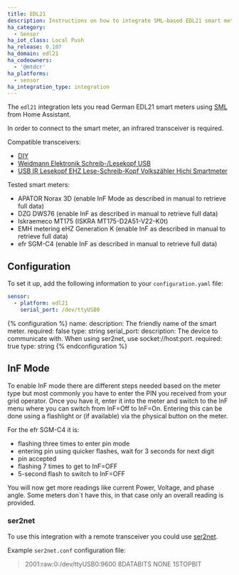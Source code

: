 ```yaml
---
title: EDL21
description: Instructions on how to integrate SML-based EDL21 smart meters into Home Assistant.
ha_category:
  - Sensor
ha_iot_class: Local Push
ha_release: 0.107
ha_domain: edl21
ha_codeowners:
  - '@mtdcr'
ha_platforms:
  - sensor
ha_integration_type: integration
---
```


The `edl21` integration lets you read German EDL21 smart meters using [SML](https://de.wikipedia.org/wiki/Smart_Message_Language) from Home Assistant.

In order to connect to the smart meter, an infrared transceiver is required.

Compatible transceivers:

- [DIY](https://wiki.volkszaehler.org/hardware/controllers/ir-schreib-lesekopf-rs232-ausgang)
- [Weidmann Elektronik Schreib-/Lesekopf USB](https://shop.weidmann-elektronik.de/index.php?page=product&info=24)
- [USB IR Lesekopf EHZ Lese-Schreib-Kopf Volkszähler Hichi Smartmeter](https://www.ebay.de/itm/313455434998)

Tested smart meters:

- APATOR Norax 3D (enable InF Mode as described in manual to retrieve full data)
- DZG DWS76 (enable InF as described in manual to retrieve full data)
- Iskraemeco MT175 (ISKRA MT175-D2A51-V22-K0t)
- EMH metering eHZ Generation K (enable InF as described in manual to retrieve full data)
- efr SGM-C4 (enable InF as described in manual to retrieve full data)

## Configuration

To set it up, add the following information to your `configuration.yaml` file:

```yaml
sensor:
  - platform: edl21
    serial_port: /dev/ttyUSB0
```

{% configuration %}
name:
  description: The friendly name of the smart meter.
  required: false
  type: string
serial_port:
  description: The device to communicate with. When using ser2net, use socket://host:port.
  required: true
  type: string
{% endconfiguration %}

## InF Mode

To enable InF mode there are different steps needed based on the meter type but most commonly you have to enter the PIN you received from your grid operator. Once you have it, enter it into the meter and switch to the InF menu where you can switch from InF=Off to InF=On. 
Entering this can be done using a flashlight or (if available) via the physical button on the meter.

For the efr SGM-C4 it is:

- flashing three times to enter pin mode
- entering pin using quicker flashes, wait for 3 seconds for next digit
- pin accepted
- flashing 7 times to get to InF=OFF
- 5-second flash to switch to InF=OFF

You will now get more readings like current Power, Voltage, and phase angle. Some meters don´t have this, in that case only an overall reading is provided.

### ser2net

To use this integration with a remote transceiver you could use [ser2net](https://linux.die.net/man/8/ser2net).

Example `ser2net.conf` configuration file:

> 2001:raw:0:/dev/ttyUSB0:9600 8DATABITS NONE 1STOPBIT
